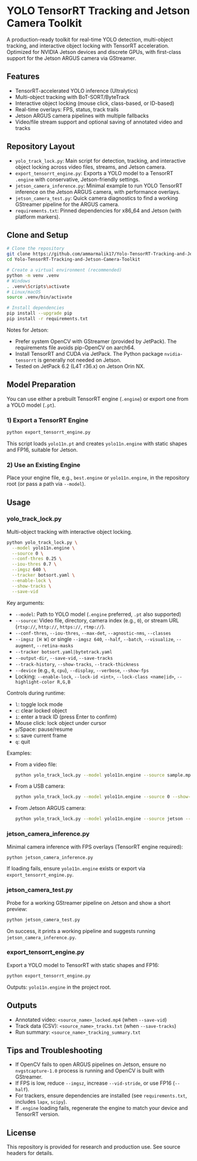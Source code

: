 # YOLO TensorRT Tracking and Jetson Camera Toolkit

A production-ready toolkit for real-time YOLO detection, multi-object tracking, and interactive object locking with TensorRT acceleration. Optimized for NVIDIA Jetson devices and discrete GPUs, with first-class support for the Jetson ARGUS camera via GStreamer.

## Features
- TensorRT-accelerated YOLO inference (Ultralytics)
- Multi-object tracking with BoT-SORT/ByteTrack
- Interactive object locking (mouse click, class-based, or ID-based)
- Real-time overlays: FPS, status, track trails
- Jetson ARGUS camera pipelines with multiple fallbacks
- Video/file stream support and optional saving of annotated video and tracks

## Repository Layout
- `yolo_track_lock.py`: Main script for detection, tracking, and interactive object locking across video files, streams, and Jetson camera.
- `export_tensorrt_engine.py`: Exports a YOLO model to a TensorRT `.engine` with conservative, Jetson-friendly settings.
- `jetson_camera_inference.py`: Minimal example to run YOLO TensorRT inference on the Jetson ARGUS camera, with performance overlays.
- `jetson_camera_test.py`: Quick camera diagnostics to find a working GStreamer pipeline for the ARGUS camera.
- `requirements.txt`: Pinned dependencies for x86_64 and Jetson (with platform markers).

## Clone and Setup
```bash
# Clone the repository
git clone https://github.com/ammarmalik17/Yolo-TensorRT-Tracking-and-Jetson-Camera-Toolkit.git
cd Yolo-TensorRT-Tracking-and-Jetson-Camera-Toolkit

# Create a virtual environment (recommended)
python -m venv .venv
# Windows
. .venv\Scripts\activate
# Linux/macOS
source .venv/bin/activate

# Install dependencies
pip install --upgrade pip
pip install -r requirements.txt
```

Notes for Jetson:
- Prefer system OpenCV with GStreamer (provided by JetPack). The requirements file avoids pip-OpenCV on aarch64.
- Install TensorRT and CUDA via JetPack. The Python package `nvidia-tensorrt` is generally not needed on Jetson.
- Tested on JetPack 6.2 (L4T r36.x) on Jetson Orin NX.

## Model Preparation
You can use either a prebuilt TensorRT engine (`.engine`) or export one from a YOLO model (`.pt`).

### 1) Export a TensorRT Engine
```bash
python export_tensorrt_engine.py
```
This script loads `yolo11n.pt` and creates `yolo11n.engine` with static shapes and FP16, suitable for Jetson.

### 2) Use an Existing Engine
Place your engine file, e.g., `best.engine` or `yolo11n.engine`, in the repository root (or pass a path via `--model`).

## Usage

### yolo_track_lock.py
Multi-object tracking with interactive object locking.

```bash
python yolo_track_lock.py \
  --model yolo11n.engine \
  --source 0 \
  --conf-thres 0.25 \
  --iou-thres 0.7 \
  --imgsz 640 \
  --tracker botsort.yaml \
  --enable-lock \
  --show-tracks \
  --save-vid
```

Key arguments:
- `--model`: Path to YOLO model (`.engine` preferred, `.pt` also supported)
- `--source`: Video file, directory, camera index (e.g., `0`), or stream URL (`rtsp://`, `http://`, `https://`, `rtmp://`).
- `--conf-thres`, `--iou-thres`, `--max-det`, `--agnostic-nms`, `--classes`
- `--imgsz [H W]` or single `--imgsz 640`, `--half`, `--batch`, `--visualize`, `--augment`, `--retina-masks`
- `--tracker botsort.yaml|bytetrack.yaml`
- `--output-dir`, `--save-vid`, `--save-tracks`
- `--track-history`, `--show-tracks`, `--track-thickness`
- `--device` (e.g., `0`, `cpu`), `--display`, `--verbose`, `--show-fps`
- Locking: `--enable-lock`, `--lock-id <int>`, `--lock-class <name|id>`, `--highlight-color R,G,B`

Controls during runtime:
- `l`: toggle lock mode
- `c`: clear locked object
- `i`: enter a track ID (press Enter to confirm)
- Mouse click: lock object under cursor
- `p`/Space: pause/resume
- `s`: save current frame
- `q`: quit

Examples:
- From a video file:
  ```bash
  python yolo_track_lock.py --model yolo11n.engine --source sample.mp4 --save-vid --enable-lock
  ```
- From a USB camera:
  ```bash
  python yolo_track_lock.py --model yolo11n.engine --source 0 --show-tracks --enable-lock
  ```
- From Jetson ARGUS camera:
  ```bash
  python yolo_track_lock.py --model yolo11n.engine --source jetson --enable-lock --display
  ```

### jetson_camera_inference.py
Minimal camera inference with FPS overlays (TensorRT engine required):
```bash
python jetson_camera_inference.py
```
If loading fails, ensure `yolo11n.engine` exists or export via `export_tensorrt_engine.py`.

### jetson_camera_test.py
Probe for a working GStreamer pipeline on Jetson and show a short preview:
```bash
python jetson_camera_test.py
```
On success, it prints a working pipeline and suggests running `jetson_camera_inference.py`.

### export_tensorrt_engine.py
Export a YOLO model to TensorRT with static shapes and FP16:
```bash
python export_tensorrt_engine.py
```
Outputs: `yolo11n.engine` in the project root.

## Outputs
- Annotated video: `<source_name>_locked.mp4` (when `--save-vid`)
- Track data (CSV): `<source_name>_tracks.txt` (when `--save-tracks`)
- Run summary: `<source_name>_tracking_summary.txt`

## Tips and Troubleshooting
- If OpenCV fails to open ARGUS pipelines on Jetson, ensure no `nvgstcapture-1.0` process is running and OpenCV is built with GStreamer.
- If FPS is low, reduce `--imgsz`, increase `--vid-stride`, or use FP16 (`--half`).
- For trackers, ensure dependencies are installed (see `requirements.txt`, includes `lapx`, `scipy`).
- If `.engine` loading fails, regenerate the engine to match your device and TensorRT version.

## License
This repository is provided for research and production use. See source headers for details. 
